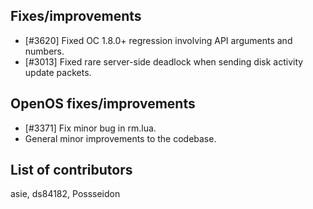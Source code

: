 ## Fixes/improvements

* [#3620] Fixed OC 1.8.0+ regression involving API arguments and numbers.
* [#3013] Fixed rare server-side deadlock when sending disk activity update packets.

## OpenOS fixes/improvements

* [#3371] Fix minor bug in rm.lua.
* General minor improvements to the codebase.

## List of contributors

asie, ds84182, Possseidon
